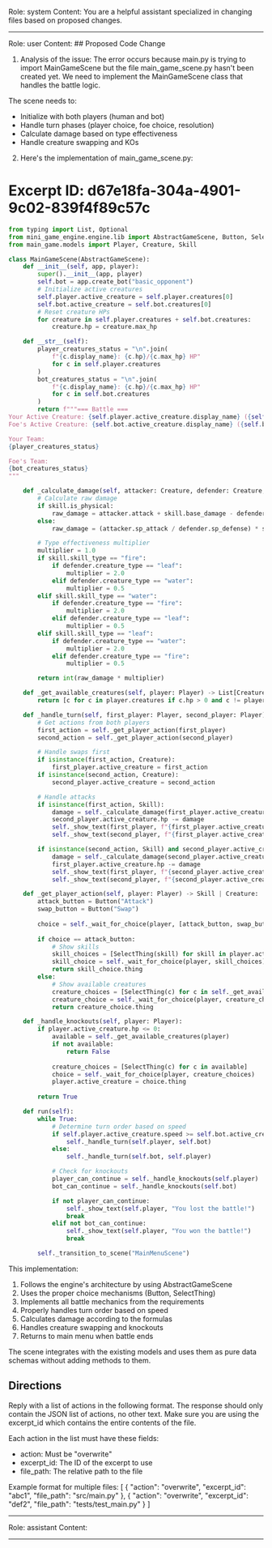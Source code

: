 Role: system
Content: You are a helpful assistant specialized in changing files based on proposed changes.
__________________
Role: user
Content: ## Proposed Code Change
1. Analysis of the issue:
The error occurs because main.py is trying to import MainGameScene but the file main_game_scene.py hasn't been created yet. We need to implement the MainGameScene class that handles the battle logic.

The scene needs to:
- Initialize with both players (human and bot)
- Handle turn phases (player choice, foe choice, resolution)
- Calculate damage based on type effectiveness
- Handle creature swapping and KOs

2. Here's the implementation of main_game_scene.py:

# Excerpt ID: d67e18fa-304a-4901-9c02-839f4f89c57c
```python main_game/scenes/main_game_scene.py
from typing import List, Optional
from mini_game_engine.engine.lib import AbstractGameScene, Button, SelectThing, DictionaryChoice
from main_game.models import Player, Creature, Skill

class MainGameScene(AbstractGameScene):
    def __init__(self, app, player):
        super().__init__(app, player)
        self.bot = app.create_bot("basic_opponent")
        # Initialize active creatures
        self.player.active_creature = self.player.creatures[0]
        self.bot.active_creature = self.bot.creatures[0]
        # Reset creature HPs
        for creature in self.player.creatures + self.bot.creatures:
            creature.hp = creature.max_hp

    def __str__(self):
        player_creatures_status = "\n".join(
            f"{c.display_name}: {c.hp}/{c.max_hp} HP" 
            for c in self.player.creatures
        )
        bot_creatures_status = "\n".join(
            f"{c.display_name}: {c.hp}/{c.max_hp} HP" 
            for c in self.bot.creatures
        )
        return f"""=== Battle ===
Your Active Creature: {self.player.active_creature.display_name} ({self.player.active_creature.hp}/{self.player.active_creature.max_hp} HP)
Foe's Active Creature: {self.bot.active_creature.display_name} ({self.bot.active_creature.hp}/{self.bot.active_creature.max_hp} HP)

Your Team:
{player_creatures_status}

Foe's Team:
{bot_creatures_status}
"""

    def _calculate_damage(self, attacker: Creature, defender: Creature, skill: Skill) -> int:
        # Calculate raw damage
        if skill.is_physical:
            raw_damage = attacker.attack + skill.base_damage - defender.defense
        else:
            raw_damage = (attacker.sp_attack / defender.sp_defense) * skill.base_damage

        # Type effectiveness multiplier
        multiplier = 1.0
        if skill.skill_type == "fire":
            if defender.creature_type == "leaf":
                multiplier = 2.0
            elif defender.creature_type == "water":
                multiplier = 0.5
        elif skill.skill_type == "water":
            if defender.creature_type == "fire":
                multiplier = 2.0
            elif defender.creature_type == "leaf":
                multiplier = 0.5
        elif skill.skill_type == "leaf":
            if defender.creature_type == "water":
                multiplier = 2.0
            elif defender.creature_type == "fire":
                multiplier = 0.5

        return int(raw_damage * multiplier)

    def _get_available_creatures(self, player: Player) -> List[Creature]:
        return [c for c in player.creatures if c.hp > 0 and c != player.active_creature]

    def _handle_turn(self, first_player: Player, second_player: Player):
        # Get actions from both players
        first_action = self._get_player_action(first_player)
        second_action = self._get_player_action(second_player)

        # Handle swaps first
        if isinstance(first_action, Creature):
            first_player.active_creature = first_action
        if isinstance(second_action, Creature):
            second_player.active_creature = second_action

        # Handle attacks
        if isinstance(first_action, Skill):
            damage = self._calculate_damage(first_player.active_creature, second_player.active_creature, first_action)
            second_player.active_creature.hp -= damage
            self._show_text(first_player, f"{first_player.active_creature.display_name} used {first_action.display_name}!")
            self._show_text(second_player, f"{first_player.active_creature.display_name} used {first_action.display_name}!")

        if isinstance(second_action, Skill) and second_player.active_creature.hp > 0:
            damage = self._calculate_damage(second_player.active_creature, first_player.active_creature, second_action)
            first_player.active_creature.hp -= damage
            self._show_text(first_player, f"{second_player.active_creature.display_name} used {second_action.display_name}!")
            self._show_text(second_player, f"{second_player.active_creature.display_name} used {second_action.display_name}!")

    def _get_player_action(self, player: Player) -> Skill | Creature:
        attack_button = Button("Attack")
        swap_button = Button("Swap")
        
        choice = self._wait_for_choice(player, [attack_button, swap_button])
        
        if choice == attack_button:
            # Show skills
            skill_choices = [SelectThing(skill) for skill in player.active_creature.skills]
            skill_choice = self._wait_for_choice(player, skill_choices)
            return skill_choice.thing
        else:
            # Show available creatures
            creature_choices = [SelectThing(c) for c in self._get_available_creatures(player)]
            creature_choice = self._wait_for_choice(player, creature_choices)
            return creature_choice.thing

    def _handle_knockouts(self, player: Player):
        if player.active_creature.hp <= 0:
            available = self._get_available_creatures(player)
            if not available:
                return False
            
            creature_choices = [SelectThing(c) for c in available]
            choice = self._wait_for_choice(player, creature_choices)
            player.active_creature = choice.thing
            
        return True

    def run(self):
        while True:
            # Determine turn order based on speed
            if self.player.active_creature.speed >= self.bot.active_creature.speed:
                self._handle_turn(self.player, self.bot)
            else:
                self._handle_turn(self.bot, self.player)

            # Check for knockouts
            player_can_continue = self._handle_knockouts(self.player)
            bot_can_continue = self._handle_knockouts(self.bot)

            if not player_can_continue:
                self._show_text(self.player, "You lost the battle!")
                break
            elif not bot_can_continue:
                self._show_text(self.player, "You won the battle!")
                break

        self._transition_to_scene("MainMenuScene")
```

This implementation:
1. Follows the engine's architecture by using AbstractGameScene
2. Uses the proper choice mechanisms (Button, SelectThing)
3. Implements all battle mechanics from the requirements
4. Properly handles turn order based on speed
5. Calculates damage according to the formulas
6. Handles creature swapping and knockouts
7. Returns to main menu when battle ends

The scene integrates with the existing models and uses them as pure data schemas without adding methods to them.

## Directions
Reply with a list of actions in the following format. The response should only contain the JSON list of actions, no other text.
Make sure you are using the excerpt_id which contains the entire contents of the file.

Each action in the list must have these fields:
- action: Must be "overwrite"
- excerpt_id: The ID of the excerpt to use
- file_path: The relative path to the file

Example format for multiple files:
[
    {
        "action": "overwrite",
        "excerpt_id": "abc1",
        "file_path": "src/main.py"
    },
    {
        "action": "overwrite",
        "excerpt_id": "def2",
        "file_path": "tests/test_main.py"
    }
]
__________________
Role: assistant
Content: 
__________________
